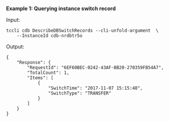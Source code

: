 **Example 1: Querying instance switch record**



Input: 

```
tccli cdb DescribeDBSwitchRecords --cli-unfold-argument  \
    --InstanceId cdb-nrdbtr5o
```

Output: 
```
{
    "Response": {
        "RequestId": "6EF60BEC-0242-43AF-BB20-270359FB54A7",
        "TotalCount": 1,
        "Items": [
            {
                "SwitchTime": "2017-11-07 15:15:48",
                "SwitchType": "TRANSFER"
            }
        ]
    }
}
```

